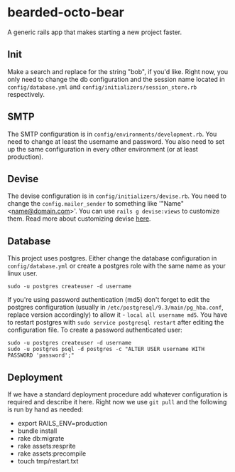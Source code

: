bearded-octo-bear
=================

A generic rails app that makes starting a new project faster.

## Init

Make a search and replace for the string "bob", if you'd like. Right now, you only need to change the db configuration and the session name located in `config/database.yml` and `config/initializers/session_store.rb` respectively.

## SMTP
The SMTP configuration is in `config/environments/development.rb`. You need to change at least the username and password. You also need to set up the same configuration in every other environment (or at least production).

## Devise
The devise configuration is in `config/initializers/devise.rb`. You need to change the `config.mailer_sender` to something like '"Name" &lt;name@domain.com&gt;'. You can use `rails g devise:views` to customize them. Read more about customizing devise [here](https://github.com/plataformatec/devise).

## Database
This project uses postgres. Either change the database configuration in `config/database.yml` or create a postgres role with the same name as your linux user.

    sudo -u postgres createuser -d username

If you're using password authentication (md5) don't forget to edit the postgres configuration (usually in `/etc/postgresql/9.3/main/pg_hba.conf`, replace version accordingly) to allow it - `local all username md5`. You have to restart postgres with `sudo service postgresql restart` after editing the configuration file. To create a password authenticated user:

    sudo -u postgres createuser -d username
    sudo -u postgres psql -d postgres -c "ALTER USER username WITH PASSWORD 'password';"


## Deployment

If we have a standard deployment procedure add whatever configuration is required and describe it here. Right now we use `git pull` and the following is run by hand as needed:

  * export RAILS_ENV=production
  * bundle install
  * rake db:migrate
  * rake assets:resprite
  * rake assets:precompile
  * touch tmp/restart.txt

